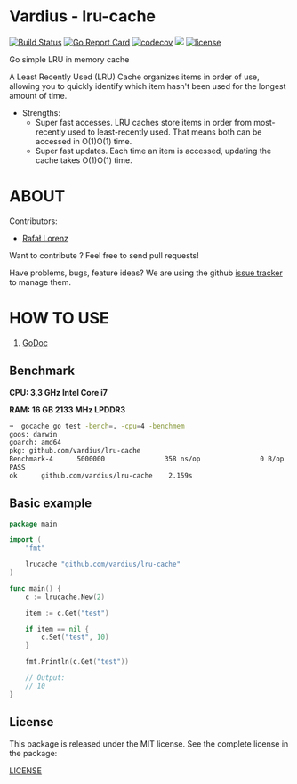 Vardius - lru-cache
================
[![Build Status](https://travis-ci.org/vardius/lru-cache.svg?branch=master)](https://travis-ci.org/vardius/lru-cache)
[![Go Report Card](https://goreportcard.com/badge/github.com/vardius/lru-cache)](https://goreportcard.com/report/github.com/vardius/lru-cache)
[![codecov](https://codecov.io/gh/vardius/lru-cache/branch/master/graph/badge.svg)](https://codecov.io/gh/vardius/lru-cache)
[![](https://godoc.org/github.com/vardius/lru-cache?status.svg)](http://godoc.org/github.com/vardius/lru-cache)
[![license](https://img.shields.io/github/license/mashape/apistatus.svg)](https://github.com/vardius/lru-cache/blob/master/LICENSE.md)

Go simple LRU in memory cache

A Least Recently Used (LRU) Cache organizes items in order of use, allowing you to quickly identify which item hasn't been used for the longest amount of time.

* Strengths:
	- Super fast accesses. LRU caches store items in order from most-recently used to least-recently used. That means both can be accessed in O(1)O(1) time.
	- Super fast updates. Each time an item is accessed, updating the cache takes O(1)O(1) time.

ABOUT
==================================================
Contributors:

* [Rafał Lorenz](http://rafallorenz.com)

Want to contribute ? Feel free to send pull requests!

Have problems, bugs, feature ideas?
We are using the github [issue tracker](https://github.com/vardius/lru-cache/issues) to manage them.

HOW TO USE
==================================================

1. [GoDoc](http://godoc.org/github.com/vardius/lru-cache)

## Benchmark
**CPU: 3,3 GHz Intel Core i7**

**RAM: 16 GB 2133 MHz LPDDR3**

```bash
➜  gocache go test -bench=. -cpu=4 -benchmem
goos: darwin
goarch: amd64
pkg: github.com/vardius/lru-cache
Benchmark-4      5000000               358 ns/op               0 B/op          0 allocs/op
PASS
ok      github.com/vardius/lru-cache    2.159s
```

## Basic example
```go
package main

import (
	"fmt"

    lrucache "github.com/vardius/lru-cache"
)

func main() {
	c := lrucache.New(2)

	item := c.Get("test")

	if item == nil {
		c.Set("test", 10)
	}

	fmt.Println(c.Get("test"))

	// Output:
	// 10
}
```

License
-------

This package is released under the MIT license. See the complete license in the package:

[LICENSE](LICENSE.md)
